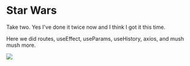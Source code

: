 # Star Wars

Take two. Yes I've done it twice now and I think I got it this time.

Here we did routes, useEffect, useParams, useHistory, axios, and mush mush more.

![](https://github.com/lisabroadhead/MERN/blob/main/routing/stawwarsapi/Screen%20Shot%202022-03-17%20at%206.31.41%20PM.png)
